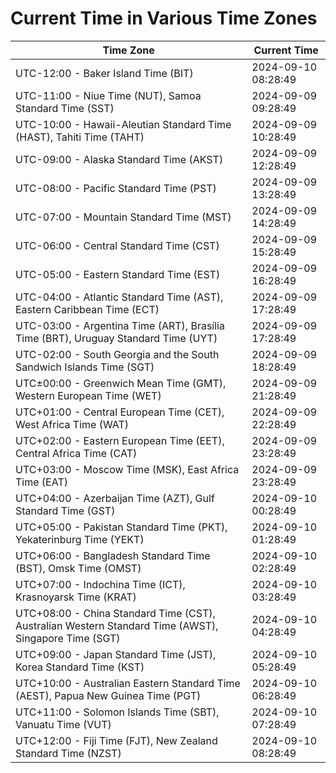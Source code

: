 # Current Time in Various Time Zones

| Time Zone | Current Time |
|-----------|--------------|
| UTC-12:00 - Baker Island Time (BIT) | 2024-09-10 08:28:49 |
| UTC-11:00 - Niue Time (NUT), Samoa Standard Time (SST) | 2024-09-09 09:28:49 |
| UTC-10:00 - Hawaii-Aleutian Standard Time (HAST), Tahiti Time (TAHT) | 2024-09-09 10:28:49 |
| UTC-09:00 - Alaska Standard Time (AKST) | 2024-09-09 12:28:49 |
| UTC-08:00 - Pacific Standard Time (PST) | 2024-09-09 13:28:49 |
| UTC-07:00 - Mountain Standard Time (MST) | 2024-09-09 14:28:49 |
| UTC-06:00 - Central Standard Time (CST) | 2024-09-09 15:28:49 |
| UTC-05:00 - Eastern Standard Time (EST) | 2024-09-09 16:28:49 |
| UTC-04:00 - Atlantic Standard Time (AST), Eastern Caribbean Time (ECT) | 2024-09-09 17:28:49 |
| UTC-03:00 - Argentina Time (ART), Brasília Time (BRT), Uruguay Standard Time (UYT) | 2024-09-09 17:28:49 |
| UTC-02:00 - South Georgia and the South Sandwich Islands Time (SGT) | 2024-09-09 18:28:49 |
| UTC±00:00 - Greenwich Mean Time (GMT), Western European Time (WET) | 2024-09-09 21:28:49 |
| UTC+01:00 - Central European Time (CET), West Africa Time (WAT) | 2024-09-09 22:28:49 |
| UTC+02:00 - Eastern European Time (EET), Central Africa Time (CAT) | 2024-09-09 23:28:49 |
| UTC+03:00 - Moscow Time (MSK), East Africa Time (EAT) | 2024-09-09 23:28:49 |
| UTC+04:00 - Azerbaijan Time (AZT), Gulf Standard Time (GST) | 2024-09-10 00:28:49 |
| UTC+05:00 - Pakistan Standard Time (PKT), Yekaterinburg Time (YEKT) | 2024-09-10 01:28:49 |
| UTC+06:00 - Bangladesh Standard Time (BST), Omsk Time (OMST) | 2024-09-10 02:28:49 |
| UTC+07:00 - Indochina Time (ICT), Krasnoyarsk Time (KRAT) | 2024-09-10 03:28:49 |
| UTC+08:00 - China Standard Time (CST), Australian Western Standard Time (AWST), Singapore Time (SGT) | 2024-09-10 04:28:49 |
| UTC+09:00 - Japan Standard Time (JST), Korea Standard Time (KST) | 2024-09-10 05:28:49 |
| UTC+10:00 - Australian Eastern Standard Time (AEST), Papua New Guinea Time (PGT) | 2024-09-10 06:28:49 |
| UTC+11:00 - Solomon Islands Time (SBT), Vanuatu Time (VUT) | 2024-09-10 07:28:49 |
| UTC+12:00 - Fiji Time (FJT), New Zealand Standard Time (NZST) | 2024-09-10 08:28:49 |
